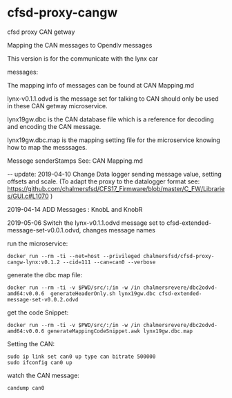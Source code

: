 # cfsd-proxy-cangw
cfsd proxy CAN getway

Mapping the CAN messages to Opendlv messages

This version is for the communicate with the lynx car

messages:

The mapping info of messages can be found at CAN Mapping.md

lynx-v0.1.1.odvd is the message set for talking to CAN should only be used in these CAN getway microservice.

lynx19gw.dbc is the CAN database file which is a reference for decoding and encoding the CAN message.

lynx19gw.dbc.map is the mapping setting file for the microservice knowing how to map the messsages.

Messege senderStamps See: CAN Mapping.md

-- update:
2019-04-10 Change Data logger sending message value, setting offsets and scale. (To adapt the proxy to the datalogger format see: https://github.com/chalmersfsd/CFS17_Firmware/blob/master/C_FW/Libraries/GUI.c#L1070 )

2019-04-14 ADD Messages : KnobL and KnobR

2019-05-06 Switch the lynx-v0.1.1.odvd message set to cfsd-extended-message-set-v0.0.1.odvd, changes message names

run the microservice:

```
docker run --rm -ti --net=host --privileged chalmersfsd/cfsd-proxy-cangw-lynx:v0.1.2 --cid=111 --can=can0 --verbose
```


generate the dbc map file:

```
docker run --rm -ti -v $PWD/src/:/in -w /in chalmersrevere/dbc2odvd-amd64:v0.0.6  generateHeaderOnly.sh lynx19gw.dbc cfsd-extended-message-set-v0.0.2.odvd
```

get the code Snippet:

```
docker run --rm -ti -v $PWD/src/:/in -w /in chalmersrevere/dbc2odvd-amd64:v0.0.6 generateMappingCodeSnippet.awk lynx19gw.dbc.map
```

Setting the CAN:

```
sudo ip link set can0 up type can bitrate 500000
sudo ifconfig can0 up
```

watch the CAN message:

```
candump can0
```